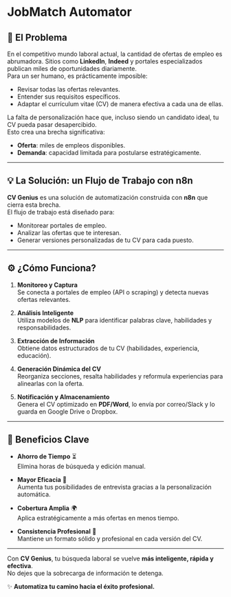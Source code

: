 # JobMatch Automator

## 📌 El Problema
En el competitivo mundo laboral actual, la cantidad de ofertas de empleo es abrumadora. Sitios como **LinkedIn**, **Indeed** y portales especializados publican miles de oportunidades diariamente.  
Para un ser humano, es prácticamente imposible:

- Revisar todas las ofertas relevantes.  
- Entender sus requisitos específicos.  
- Adaptar el currículum vitae (CV) de manera efectiva a cada una de ellas.  

La falta de personalización hace que, incluso siendo un candidato ideal, tu CV pueda pasar desapercibido.  
Esto crea una brecha significativa:  
- **Oferta**: miles de empleos disponibles.  
- **Demanda**: capacidad limitada para postularse estratégicamente.

---

## 💡 La Solución: un Flujo de Trabajo con n8n
**CV Genius** es una solución de automatización construida con **n8n** que cierra esta brecha.  
El flujo de trabajo está diseñado para:

- Monitorear portales de empleo.  
- Analizar las ofertas que te interesan.  
- Generar versiones personalizadas de tu CV para cada puesto.  

---

## ⚙️ ¿Cómo Funciona?

1. **Monitoreo y Captura**  
   Se conecta a portales de empleo (API o scraping) y detecta nuevas ofertas relevantes.

2. **Análisis Inteligente**  
   Utiliza modelos de **NLP** para identificar palabras clave, habilidades y responsabilidades.

3. **Extracción de Información**  
   Obtiene datos estructurados de tu CV (habilidades, experiencia, educación).

4. **Generación Dinámica del CV**  
   Reorganiza secciones, resalta habilidades y reformula experiencias para alinearlas con la oferta.

5. **Notificación y Almacenamiento**  
   Genera el CV optimizado en **PDF/Word**, lo envía por correo/Slack y lo guarda en Google Drive o Dropbox.

---

## 🎯 Beneficios Clave

- **Ahorro de Tiempo** ⏳  
  Elimina horas de búsqueda y edición manual.  

- **Mayor Eficacia** 🎯  
  Aumenta tus posibilidades de entrevista gracias a la personalización automática.  

- **Cobertura Amplia** 🌍  
  Aplica estratégicamente a más ofertas en menos tiempo.  

- **Consistencia Profesional** 📄  
  Mantiene un formato sólido y profesional en cada versión del CV.  

---

Con **CV Genius**, tu búsqueda laboral se vuelve **más inteligente, rápida y efectiva**.  
No dejes que la sobrecarga de información te detenga.  

✨ **Automatiza tu camino hacia el éxito profesional.**
